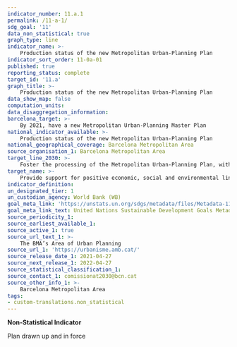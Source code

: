 ```yaml
---
indicator_number: 11.a.1
permalink: /11-a-1/
sdg_goal: '11'
data_non_statistical: true
graph_type: line
indicator_name: >-
    Production status of the new Metropolitan Urban-Planning Plan
indicator_sort_order: 11-0a-01
published: true
reporting_status: complete
target_id: '11.a'
graph_title: >-
    Production status of the new Metropolitan Urban-Planning Plan
data_show_map: false
computation_units:
data_disaggregation_information: 
barcelona_target: >-
    By 2021, have a new Metropolitan Urban-Planning Master Plan
national_indicator_available: >-
    Production status of the new Metropolitan Urban-Planning Plan
national_geographical_coverage: Barcelona Metropolitan Area
source_organisation_1: Barcelona Metropolitan Area
target_line_2030: >-
    Foster the processing of the Metropolitan Urban-Planning Plan, with the perspective of achieving its definitive approval during the 2019-2023 term of office. Target value 2021: The Metropolitan Urban-Planning Plan definitively approved and in force
target_name: >-
    Provide support for positive economic, social and environmental links between urban, suburban and rural areas, strengthening the planning of national and regional development
indicator_definition:
un_designated_tier: 1
un_custodian_agency: World Bank (WB)
goal_meta_link: 'https://unstats.un.org/sdgs/metadata/files/Metadata-11-0a-01.pdf'
goal_meta_link_text: United Nations Sustainable Development Goals Metadata (pdf 894kB)
source_periodicity_1:
source_earliest_available_1: 
source_active_1: true
source_url_text_1: >-
    The BMA’s Area of Urban Planning 
source_url_1: 'https://urbanisme.amb.cat/'
source_release_date_1: 2021-04-27
source_next_release_1: 2022-04-27
source_statistical_classification_1: 
source_contact_1: comissionat2030@bcn.cat
source_other_info_1: >-
    Barcelona Metropolitan Area
tags:
- custom-translations.non_statistical
---
```

**Non-Statistical Indicator**

Plan drawn up and in force